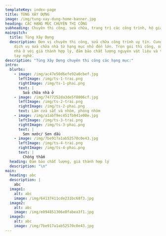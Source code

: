 ```yaml
---
templateKey: index-page
title: TÙNG XÂY DỰNG
image: /img/tung-xay-dung-home-banner.jpg
heading: CÁC HẠNG MỤC CHUYÊN THI CÔNG
subheading: Chuyên thi công, sửa chữa, trang trí các công trình, hộ gia đình vừa và nhỏ
mainpitch:
  title: Tùng Xây Dựng
  description: Đơn vị chuyên thi công, sửa chữa công trình uy tín. Cung cấp các
    dịch vụ sửa chữa nhà từ hạng mục nhỏ đến lớn. Trọn gói thi công, sửa chữa
    nhà ở với giá thành hợp lý, đảm bảo chất lượng nguyên vật liệu và trình độ
    tay nghề.
description: "Tùng Xây Dựng chuyên thi công các hạng mục:"
intro:
  blurbs:
    - image: /img/ac47e50d6efe92a0cbef.jpg
      leftImage: /img/ts-1-trai.png
      rightImage: /img/ts-1-phai.png
      text: |
        Sửa chữa nhà ở
    - image: /img/7477252da3de5f8006cf.jpg
      leftImage: /img/ts-2-trai.png
      rightImage: /img/ts-2-phai.png
      text: Làm cửa sắt và nhôm, phòng nhôm
    - image: /img/a1abf9ec451fb941e00e.jpg
      leftImage: /img/ts-3-trai.png
      rightImage: /img/ts-3-phai.png
      text: |
        Sơn nước/ Sơn dầu
    - image: /img/7be917a1ab52570c0e43.jpg
      leftImage: /img/ts-4-trai.png
      rightImage: /img/ts-4-phai.png
      text: |
        Chống thấm
  heading: Đảm bảo chất lượng, giá thành hợp lý
  description: "\n"
main:
  heading: abc
  description: |
    abc
  image1:
    alt: abc
    image: /img/64137411cde231bc68f3.jpg
  image2:
    alt: abc
    image: /img/e094851306e0fabea3f1.jpg
  image3:
    alt: abc
    image: /img/7be917a1ab52570c0e43.jpg
---
```

